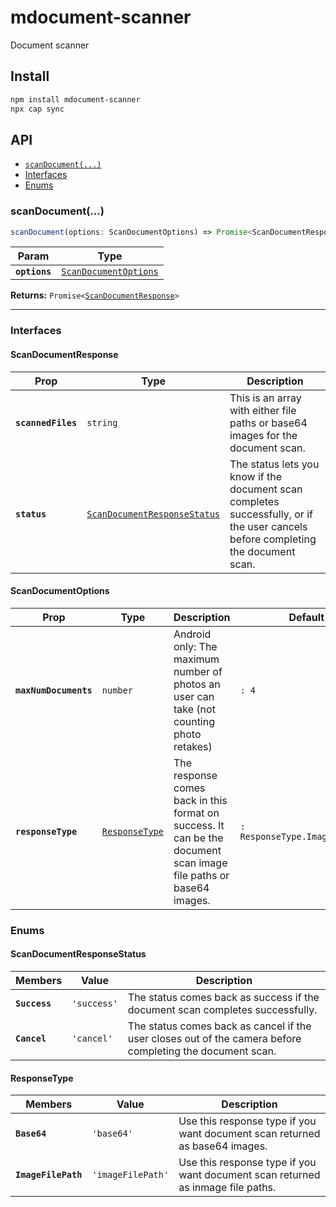 # mdocument-scanner

Document scanner

## Install

```bash
npm install mdocument-scanner
npx cap sync
```

## API

<docgen-index>

* [`scanDocument(...)`](#scandocument)
* [Interfaces](#interfaces)
* [Enums](#enums)

</docgen-index>

<docgen-api>
<!--Update the source file JSDoc comments and rerun docgen to update the docs below-->

### scanDocument(...)

```typescript
scanDocument(options: ScanDocumentOptions) => Promise<ScanDocumentResponse>
```

| Param         | Type                                                                |
| ------------- | ------------------------------------------------------------------- |
| **`options`** | <code><a href="#scandocumentoptions">ScanDocumentOptions</a></code> |

**Returns:** <code>Promise&lt;<a href="#scandocumentresponse">ScanDocumentResponse</a>&gt;</code>

--------------------


### Interfaces


#### ScanDocumentResponse

| Prop               | Type                                                                              | Description                                                                                                                       |
| ------------------ | --------------------------------------------------------------------------------- | --------------------------------------------------------------------------------------------------------------------------------- |
| **`scannedFiles`** | <code>string</code>                                                               | This is an array with either file paths or base64 images for the document scan.                                                   |
| **`status`**       | <code><a href="#scandocumentresponsestatus">ScanDocumentResponseStatus</a></code> | The status lets you know if the document scan completes successfully, or if the user cancels before completing the document scan. |


#### ScanDocumentOptions

| Prop                  | Type                                                  | Description                                                                                                       | Default                                   |
| --------------------- | ----------------------------------------------------- | ----------------------------------------------------------------------------------------------------------------- | ----------------------------------------- |
| **`maxNumDocuments`** | <code>number</code>                                   | Android only: The maximum number of photos an user can take (not counting photo retakes)                          | <code>: 4</code>                          |
| **`responseType`**    | <code><a href="#responsetype">ResponseType</a></code> | The response comes back in this format on success. It can be the document scan image file paths or base64 images. | <code>: ResponseType.ImageFilePath</code> |


### Enums


#### ScanDocumentResponseStatus

| Members       | Value                  | Description                                                                                               |
| ------------- | ---------------------- | --------------------------------------------------------------------------------------------------------- |
| **`Success`** | <code>'success'</code> | The status comes back as success if the document scan completes successfully.                             |
| **`Cancel`**  | <code>'cancel'</code>  | The status comes back as cancel if the user closes out of the camera before completing the document scan. |


#### ResponseType

| Members             | Value                        | Description                                                                     |
| ------------------- | ---------------------------- | ------------------------------------------------------------------------------- |
| **`Base64`**        | <code>'base64'</code>        | Use this response type if you want document scan returned as base64 images.     |
| **`ImageFilePath`** | <code>'imageFilePath'</code> | Use this response type if you want document scan returned as inmage file paths. |

</docgen-api>
